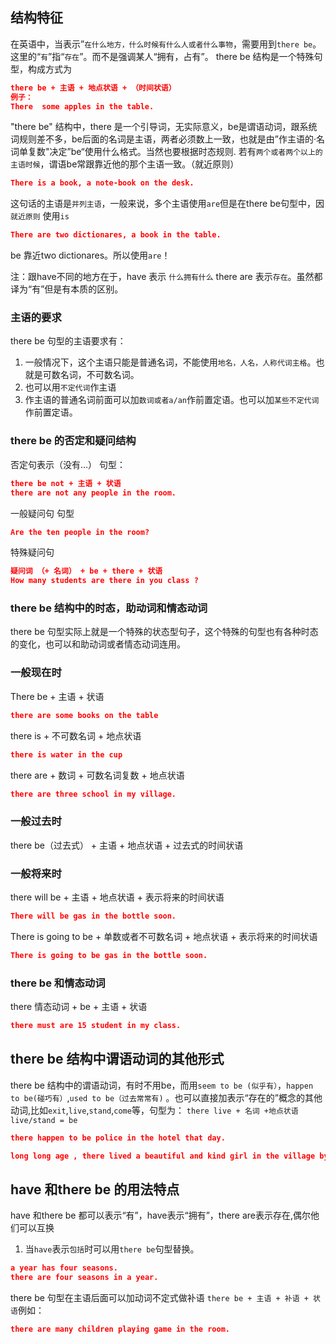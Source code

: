 ## 结构特征
在英语中，当表示”`在什么地方，什么时候有什么人或者什么事物`，需要用到`there be`。这里的“`有`”指“`存在`”。而不是强调某人“拥有，占有”。
there be 结构是一个特殊句型，构成方式为
```json
there be + 主语 + 地点状语 + （时间状语）
例子：
There  some apples in the table.

```
"there be" 结构中，there 是一个引导词，无实际意义，be是谓语动词，跟系统词规则差不多，be后面的名词是主语，两者必须数上一致，也就是由”作主语的·名词单复数"决定”be“使用什么格式。当然也要根据时态规则.
若有`两个或者两个以上的主语时候`，谓语be常跟靠近他的那个主语一致。（就近原则）
```json
There is a book, a note-book on the desk.
```
这句话的主语是`并列主语`，一般来说，多个主语使用`are`但是在there be句型中，因`就近原则`
使用`is`
```json
There are two dictionares, a book in the table.
```
be 靠近two dictionares。所以使用`are`！

注：跟have不同的地方在于，have 表示 `什么拥有什么` there are 表示`存在`。虽然都译为“有”但是有本质的区别。

### 主语的要求
there be 句型的主语要求有：

1. 一般情况下，这个主语只能是普通名词，不能使用`地名，人名，人称代词主格`。也就是可数名词，不可数名词。
2. 也可以用`不定代词`作主语
3. 作主语的普通名词前面可以加`数词或者a/an`作前置定语。也可以加`某些不定代词`作前置定语。

### there be 的否定和疑问结构
否定句表示（没有...）
句型：
```json
there be not + 主语 + 状语
there are not any people in the room.
```
一般疑问句
句型
```json
Are the ten people in the room?
```
特殊疑问句
```json
疑问词 （+ 名词） + be + there + 状语
How many students are there in you class ?
```
### there be 结构中的时态，助动词和情态动词
there be 句型实际上就是一个特殊的状态型句子，这个特殊的句型也有各种时态的变化，也可以和助动词或者情态动词连用。

### 一般现在时
There be + 主语 + 状语
```json
there are some books on the table
```
there is + 不可数名词 + 地点状语
```json
there is water in the cup
```
there are + 数词 + 可数名词复数 + 地点状语
```json
there are three school in my village.
```
### 一般过去时
there be（过去式） + 主语 + 地点状语 + 过去式的时间状语

### 一般将来时
there will be +  主语 + 地点状语 + 表示将来的时间状语
```json
There will be gas in the bottle soon.
```
There is going to be + 单数或者不可数名词 + 地点状语 + 表示将来的时间状语
```json
There is going to be gas in the bottle soon.
```
### there be 和情态动词
there 情态动词 + be + 主语 + 状语
```json
there must are 15 student in my class.
```

## there be 结构中谓语动词的其他形式
there be 结构中的谓语动词，有时不用be，而用`seem to be (似乎有）`，`happen to be(碰巧有）`,`used to be（过去常常有)`   。也可以直接加表示“存在的”概念的其他动词,比如`exit`,`live`,`stand`,`come`等，句型为：
`there live + 名词 +地点状语`
`live/stand = be`
```json
there happen to be police in the hotel that day.
```
```json
long long age , there lived a beautiful and kind girl in the village by the sea.
```

## have 和there be 的用法特点
have 和there be 都可以表示“有”，have表示“拥有”，there are表示存在,偶尔他们可以互换

1. 当`have`表示`包括`时可以用`there be`句型替换。
```json
a year has four seasons.
there are four seasons in a year.
```

there be 句型在主语后面可以加动词不定式做补语
`there be + 主语 + 补语 + 状语`例如：
```json
there are many children playing game in the room.
```
